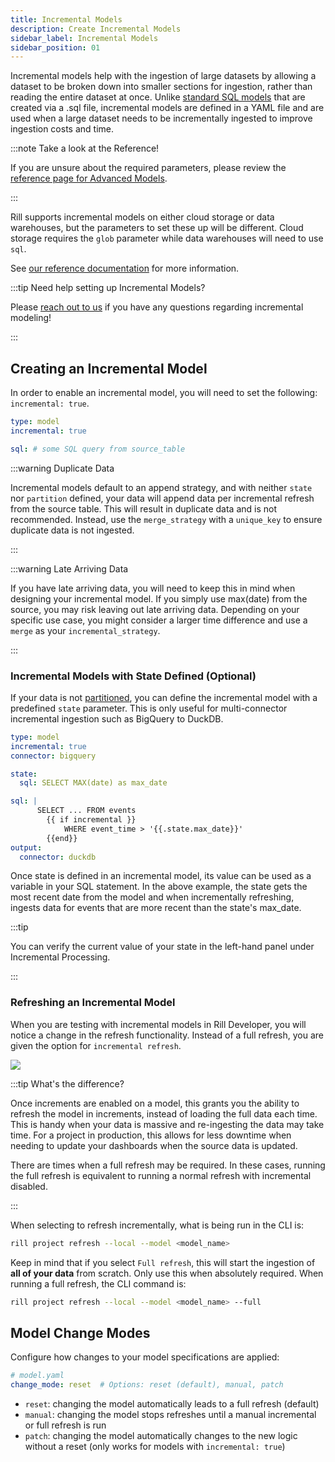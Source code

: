 ```yaml
---
title: Incremental Models
description: Create Incremental Models
sidebar_label: Incremental Models
sidebar_position: 01
---
```


Incremental models help with the ingestion of large datasets by allowing a dataset to be broken down into smaller sections for ingestion, rather than reading the entire dataset at once. Unlike [standard SQL models](/build/models/sql-models) that are created via a .sql file, incremental models are defined in a YAML file and are used when a large dataset needs to be incrementally ingested to improve ingestion costs and time.

:::note Take a look at the Reference!

If you are unsure about the required parameters, please review the [reference page for Advanced Models](/reference/project-files/models).

:::

Rill supports incremental models on either cloud storage or data warehouses, but the parameters to set these up will be different. Cloud storage requires the `glob` parameter while data warehouses will need to use `sql`.

See [our reference documentation](/reference/project-files/models) for more information.

:::tip Need help setting up Incremental Models?

Please [reach out to us](/contact) if you have any questions regarding incremental modeling!

:::

## Creating an Incremental Model

In order to enable an incremental model, you will need to set the following: `incremental: true`.

```yaml
type: model
incremental: true

sql: # some SQL query from source_table
```

:::warning Duplicate Data

Incremental models default to an append strategy, and with neither `state` nor `partition` defined, your data will append data per incremental refresh from the source table. This will result in duplicate data and is not recommended. Instead, use the `merge_strategy` with a `unique_key` to ensure duplicate data is not ingested.

:::

:::warning Late Arriving Data

If you have late arriving data, you will need to keep this in mind when designing your incremental model. If you simply use max(date) from the source, you may risk leaving out late arriving data. Depending on your specific use case, you might consider a larger time difference and use a `merge` as your `incremental_strategy`.

:::

### Incremental Models with State Defined (Optional)

If your data is not [partitioned](./partitions.md), you can define the incremental model with a predefined `state` parameter. This is only useful for multi-connector incremental ingestion such as BigQuery to DuckDB.

```yaml
type: model
incremental: true
connector: bigquery

state:
  sql: SELECT MAX(date) as max_date

sql: |
      SELECT ... FROM events
        {{ if incremental }}
            WHERE event_time > '{{.state.max_date}}'
        {{end}}
output:
  connector: duckdb
```

Once state is defined in an incremental model, its value can be used as a variable in your SQL statement. In the above example, the state gets the most recent date from the model and when incrementally refreshing, ingests data for events that are more recent than the state's max_date.

:::tip

You can verify the current value of your state in the left-hand panel under Incremental Processing.

:::

### Refreshing an Incremental Model

When you are testing with incremental models in Rill Developer, you will notice a change in the refresh functionality. Instead of a full refresh, you are given the option for `incremental refresh`.

<img src='/img/tutorials/advanced-models/now-incremental.png' class='rounded-gif' />
<br />

:::tip What's the difference?

Once increments are enabled on a model, this grants you the ability to refresh the model in increments, instead of loading the full data each time. This is handy when your data is massive and re-ingesting the data may take time. For a project in production, this allows for less downtime when needing to update your dashboards when the source data is updated.

There are times when a full refresh may be required. In these cases, running the full refresh is equivalent to running a normal refresh with incremental disabled.

:::

When selecting to refresh incrementally, what is being run in the CLI is:

```bash
rill project refresh --local --model <model_name>
```

Keep in mind that if you select `Full refresh`, this will start the ingestion of **all of your data** from scratch. Only use this when absolutely required. When running a full refresh, the CLI command is:

```bash
rill project refresh --local --model <model_name> --full
```

## Model Change Modes

Configure how changes to your model specifications are applied:

```yaml
# model.yaml
change_mode: reset  # Options: reset (default), manual, patch
```

- `reset`: changing the model automatically leads to a full refresh (default)
- `manual`: changing the model stops refreshes until a manual incremental or full refresh is run
- `patch`: changing the model automatically changes to the new logic without a reset (only works for models with `incremental: true`)
